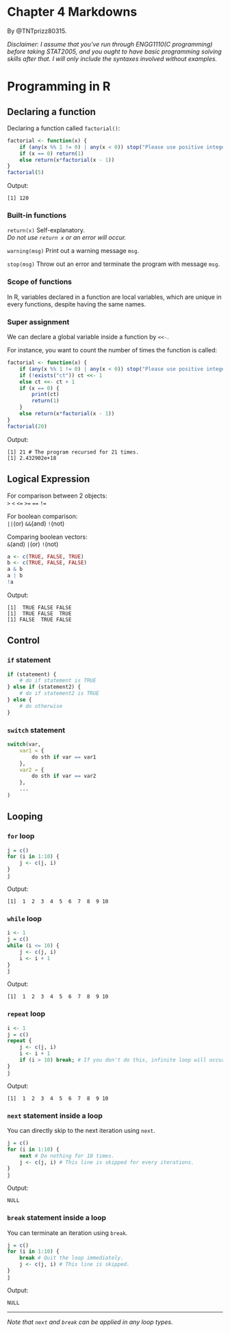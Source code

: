 # Chapter 4 Markdowns
By @TNTprizz80315.  

*Disclaimer: I assume that you've run through ENGG1110(C programming) before taking STAT2005, and you ought to have basic programming solving skills after that. I will only include the syntaxes involved without examples.*

# Programming in R

## Declaring a function
Declaring a function called `factorial()`:
```r
factorial <- function(x) {
    if (any(x %% 1 != 0) | any(x < 0)) stop("Please use positive integers.")
    if (x == 0) return(1)
    else return(x*factorial(x - 1))
}
factorial(5)
```
Output:  
```
[1] 120
```

### Built-in functions

`return(x)` Self-explanatory.  
*Do not use `return x` or an error will occur.*

`warning(msg)` Print out a warning message `msg`.

`stop(msg)` Throw out an error and terminate the program with message `msg`.

### Scope of functions

In R, variables declared in a function are local variables, which are unique in every functions, despite having the same names.

### Super assignment

We can declare a global variable inside a function by `<<-`.  

For instance, you want to count the number of times the function is called:  
```r
factorial <- function(x) {
    if (any(x %% 1 != 0) | any(x < 0)) stop("Please use positive integers.")
    if (!exists("ct")) ct <<- 1
    else ct <<- ct + 1
    if (x == 0) {
        print(ct)
        return(1)
    }
    else return(x*factorial(x - 1))
}
factorial(20)
```
Output:  
```
[1] 21 # The program recursed for 21 times.
[1] 2.432902e+18
```

## Logical Expression

For comparison between 2 objects:  
`>` `<` `<=` `>=` `==` `!=`  

For boolean comparison:  
`||`(or) `&&`(and) `!`(not)

Comparing boolean vectors:  
`&`(and) `|`(or) `!`(not)
```r
a <- c(TRUE, FALSE, TRUE)
b <- c(TRUE, FALSE, FALSE)
a & b
a | b
!a
```
Output:  
```
[1]  TRUE FALSE FALSE
[1]  TRUE FALSE  TRUE
[1] FALSE  TRUE FALSE
```

## Control

### `if` statement
```r
if (statement) {
    # do if statement is TRUE
} else if (statement2) {
    # do if statement2 is TRUE
} else {
    # do otherwise
}
```

### `switch` statement
```r
switch(var, 
    var1 = {
        do sth if var == var1
    },
    var2 = {
        do sth if var == var2
    },
    ...
)
```

## Looping

### `for` loop

```r
j = c()
for (i in 1:10) {
    j <- c(j, i)
}
j
```
Output:  
```
[1]  1  2  3  4  5  6  7  8  9 10
```

### `while` loop

```r
i <- 1
j = c()
while (i <= 10) {
    j <- c(j, i)
    i <- i + 1
}
j
```
Output:  
```
[1]  1  2  3  4  5  6  7  8  9 10
```

### `repeat` loop

```r
i <- 1
j = c()
repeat {
    j <- c(j, i)
    i <- i + 1
    if (i > 10) break; # If you don't do this, infinite loop will occur.
}
j
```
Output:  
```
[1]  1  2  3  4  5  6  7  8  9 10
```

### `next` statement inside a loop

You can directly skip to the next iteration using `next`.  

```r
j = c()
for (i in 1:10) {
    next # Do nothing for 10 times.
    j <- c(j, i) # This line is skipped for every iterations.
}
j
```
Output:  
```
NULL
```

### `break` statement inside a loop

You can terminate an iteration using `break`.

```r
j = c()
for (i in 1:10) {
    break # Quit the loop immediately.
    j <- c(j, i) # This line is skipped.
}
j
```
Output:
```
NULL
```
___
*Note that `next` and `break` can be applied in any loop types.*